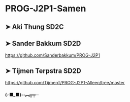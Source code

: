 # PROG-J2P1-Samen


## ➤ Aki Thung SD2C
## ➤ Sander Bakkum SD2D
https://github.com/Sanderbakkum/PROG-J2P1
## ➤ Tijmen Terpstra SD2D
https://github.com/TijmenT/PROG-J2P1-Alleen/tree/master

#### (⌐■_■)--︻╦╤─
